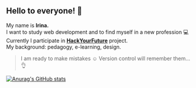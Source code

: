 ## Hello to everyone! :wave: 
My name is **Irina.**  
I want to study web development and to find myself in a new profession :computer:  
Currently I participate in [**HackYourFuture**](https://hackyourfuture.be/) project.  
My background: pedagogy, e-learning, design.  

> I am ready to make mistakes :relaxed: Version control will remember them... :ok_hand: 


[![Anurag's GitHub stats](https://github-readme-stats.vercel.app/api?username=IrinaSing)](https://github.com/anuraghazra/github-readme-stats)

